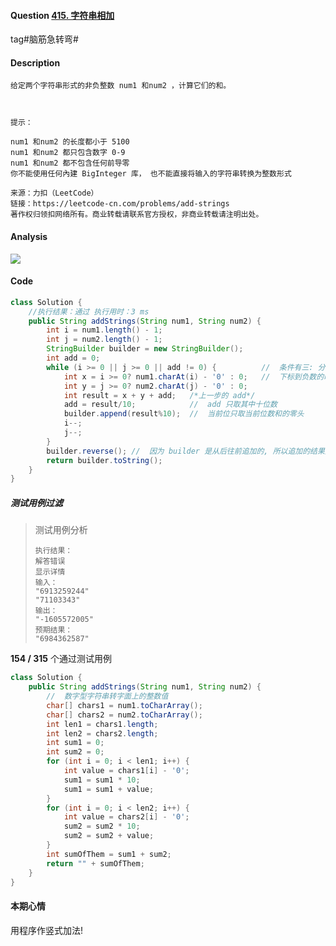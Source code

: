 #### Question [415. 字符串相加](https://leetcode-cn.com/problems/add-strings/)

tag#脑筋急转弯#



#### Description

```
给定两个字符串形式的非负整数 num1 和num2 ，计算它们的和。

 

提示：

num1 和num2 的长度都小于 5100
num1 和num2 都只包含数字 0-9
num1 和num2 都不包含任何前导零
你不能使用任何內建 BigInteger 库， 也不能直接将输入的字符串转换为整数形式

来源：力扣（LeetCode）
链接：https://leetcode-cn.com/problems/add-strings
著作权归领扣网络所有。商业转载请联系官方授权，非商业转载请注明出处。
```



#### Analysis

<img src="https://raw.githubusercontent.com/jontyzheng/leetcode-journal/master/2020-11-27-%E5%AD%97%E7%AC%A6%E4%B8%B2-%20415-%E7%94%A8%E7%A8%8B%E5%BA%8F%E4%BD%9C%E5%8A%A0%E6%B3%95/%E5%88%86%E6%9E%90%E8%BF%87%E7%A8%8B.PNG">



#### Code

```java
class Solution {
    //执行结果：通过 执行用时：3 ms
    public String addStrings(String num1, String num2) {
        int i = num1.length() - 1;
        int j = num2.length() - 1;
        StringBuilder builder = new StringBuilder();
        int add = 0;
        while (i >= 0 || j >= 0 || add != 0) {          //  条件有三: 分别是 i 和 j 还有位数或者 两个都相加完了, 但是还有多出的进位
            int x = i >= 0? num1.charAt(i) - '0' : 0;   //  下标到负数的时候 0 补齐!
            int y = j >= 0? num2.charAt(j) - '0' : 0;
            int result = x + y + add;   /*上一步的 add*/
            add = result/10;            //  add 只取其中十位数
            builder.append(result%10);  //  当前位只取当前位数和的零头
            i--;
            j--;
        }
        builder.reverse(); //  因为 builder 是从后往前追加的, 所以追加的结果反过来才是真正的结果
        return builder.toString();
    }
}
```



##### 测试用例过滤

> 测试用例分析
>
> ```
> 执行结果：
> 解答错误
> 显示详情
> 输入：
> "6913259244"
> "71103343"
> 输出：
> "-1605572005"
> 预期结果：
> "6984362587"
> ```

**154 / 315** 个通过测试用例

```java
class Solution {
    public String addStrings(String num1, String num2) {
        //  数字型字符串转字面上的整数值                
        char[] chars1 = num1.toCharArray();
        char[] chars2 = num2.toCharArray();
        int len1 = chars1.length;
        int len2 = chars2.length;
        int sum1 = 0;
        int sum2 = 0;
        for (int i = 0; i < len1; i++) {
            int value = chars1[i] - '0';            
            sum1 = sum1 * 10;
            sum1 = sum1 + value;
        }
        for (int i = 0; i < len2; i++) {
            int value = chars2[i] - '0';
            sum2 = sum2 * 10;
            sum2 = sum2 + value;
        }
        int sumOfThem = sum1 + sum2;
        return "" + sumOfThem;
    }   
}
```



#### 本期心情						

用程序作竖式加法!



